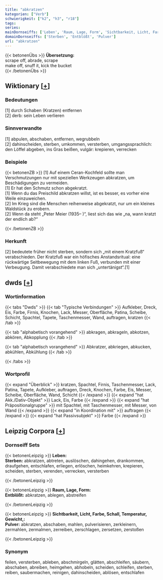 ```yaml
---
title: "abkratzen"
kategorien: ["Verb"]
schwierigkeit: ["k2", "h3", "r18"]
tags:
series:
mainDornseiffs: ['Leben', 'Raum, Lage, Form', 'Sichtbarkeit, Licht, Farbe, Schall, Temperatur, Gewicht,']
domainDornseiffs: ['Sterben', 'Entblößt', 'Pulver']
url: "abkratzen"
---
```


{{< betonenÜbs >}}
**Übersetzung:**  
scrape off, abrade, scrape  
make off, snuff it, kick the bucket  
{{< /betonenÜbs >}}

## Wiktionary [[+](https://de.wiktionary.org/wiki/abkratzen)]

### Bedeutungen
[1] durch Schaben (Kratzen) entfernen  
[2] derb: sein Leben verlieren  

### Sinnverwandte
[1] abpulen, abschaben, entfernen, wegrubbeln  
[2] dahinscheiden, sterben, umkommen, versterben, umgangssprachlich: den Löffel abgeben, ins Gras beißen, vulgär: krepieren, verrecken  

### Beispiele
{{< betonenZB >}}
[1] Auf einem Ceran-Kochfeld sollte man Verschmutzungen nur mit speziellen Werkzeugen abkratzen, um Beschädigungen zu vermeiden.  
[1] Er hat den Schmutz schon abgekratzt.  
[1] Wenn du das Preischild abkratzen willst, ist es besser, es vorher eine Weile einzuweichen.  
[2] Im Krieg sind die Menschen reihenweise abgekratzt, nur um ein kleines Waldstück zu erobern.  
[2] Wenn da steht „Peter Meier (1935– )“, liest sich das wie „na, wann kratzt der endlich ab?“  

{{< /betonenZB >}}
### Herkunft
[2] bedeutete früher nicht sterben, sondern sich „mit einem Kratzfuß“ verabschieden. Der Kratzfuß war ein höfisches Anstandsritual: eine rückwärtige Seitbewegung mit dem linken Fuß, verbunden mit einer Verbeugung. Damit verabschiedete man sich „untertänigst“.[1]  



## dwds [[+](https://www.dwds.de/wb/abkratzen)]

### Wortinformation
{{< tabs "Dwds" >}}
{{< tab "Typische Verbindungen" >}}
Aufkleber, Dreck, Eis, Farbe, Firnis, Knochen, Lack, Messer, Oberfläche, Patina, Scheibe, Schicht, Spachtel, Tapete, Taschenmesser, Wand, auftragen, kratzen
{{< /tab >}}

{{< tab "alphabetisch vorangehend" >}}
abkragen, abkrageln, abkotzen, abkören, Abkopplung
{{< /tab >}}

{{< tab "alphabetisch vorangehend" >}}
Abkratzer, abkriegen, abkucken, abkühlen, Abkühlung
{{< /tab >}}

{{< /tabs >}}

### Wortprofil
{{< expand "Überblick" >}} kratzen, Spachtel, Firnis, Taschenmesser, Lack, Patina, Tapete, Aufkleber, auftragen, Dreck, Knochen, Farbe, Eis, Messer, Scheibe, Oberfläche, Wand, Schicht {{< /expand >}}
{{< expand "hat Akk./Dativ-Objekt" >}} Lack, Eis, Farbe {{< /expand >}}
{{< expand "hat Präpositionalgruppe" >}} mit Spachtel, mit Taschenmesser, mit Messer, von Wand {{< /expand >}}
{{< expand "in Koordination mit" >}} auftragen {{< /expand >}}
{{< expand "hat Passivsubjekt" >}} Farbe {{< /expand >}}

## Leipzig Corpora [[+](https://corpora.uni-leipzig.de/en/res?word=abkratzen&corpusId=deu_newscrawl-public_2018)]

### Dornseiff Sets
{{< betonenLeipzig >}}
**Leben:**  
**Sterben:** abkratzen, abtreten, auslöschen, dahingehen, drankommen, draufgehen, entschlafen, erliegen, erlöschen, heimkehren, krepieren, scheiden, sterben, verenden, verrecken, versterben  

{{< /betonenLeipzig >}}


{{< betonenLeipzig >}}
**Raum, Lage, Form:**  
**Entblößt:** abkratzen, ablegen, abstreifen  

{{< /betonenLeipzig >}}


{{< betonenLeipzig >}}
**Sichtbarkeit, Licht, Farbe, Schall, Temperatur, Gewicht,:**  
**Pulver:** abkratzen, abschaben, mahlen, pulverisieren, zerkleinern, zermahlen, zermalmen, zerreiben, zerschlagen, zersetzen, zerstoßen  

{{< /betonenLeipzig >}}

### Synonym
feilen, versterben, ableben, abschmirgeln, glätten, abschleifen, säubern, abschaben, abreiben, heimgehen, abhobeln, scheiden, schleifen, sterben, reiben, saubermachen, reinigen, dahinscheiden, ablösen, entschlafen

